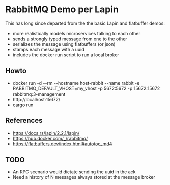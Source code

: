 # RabbitMQ Demo per Lapin

This has long since departed from the the basic Lapin and flatbuffer demos:
- more realistically models microservices talking to each other 
- sends a strongly typed message from one to the other
- serializes the message using flatbuffers (or json)
- stamps each message with a uuid
- includes the docker run script to run a local broker

## Howto
- docker run -d --rm --hostname host-rabbit --name rabbit -e RABBITMQ_DEFAULT_VHOST=my_vhost -p 5672:5672 -p 15672:15672 rabbitmq:3-management
- http://localhost:15672/
- cargo run

## References
- https://docs.rs/lapin/2.2.1/lapin/
- https://hub.docker.com/_/rabbitmq/
- https://flatbuffers.dev/index.html#autotoc_md4

## TODO
- An RPC scenario would dictate sending the uuid in the ack
- Need a history of N messages always stored at the message broker